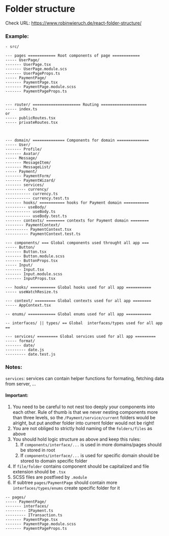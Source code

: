 # Folder structure

Check URL: https://www.robinwieruch.de/react-folder-structure/

### Example:

```
- src/

--- pages ============ Root components of page ============
----- UserPage/
------- UserPage.tsx
------- UserPage.module.scs
------- UserPageProps.ts
----- PaymentPage/
------- PaymentPage.tsx
------- PaymentPage.module.scss
------- PaymentPageProps.ts


--- router/ ===================== Routing ====================
----- index.ts
or
----- publicRoutes.tsx
----- privateRoutes.tsx



--- domain/ ============== Components for domain ==============
----- User/
------- Profile/
------- Avatar/
----- Message/
------- MessageItem/
------- MessageList/
----- Payment/
------- PaymentForm/
------- PaymentWizard/
------- services/
--------- currency/
----------- currency.ts
----------- currency.test.ts
------- hooks/ =========== hooks for Payment domain ===========
--------- useBody/
----------- useBody.ts
----------- useBody.test.ts
------- contexts/ ======== contexts for Payment domain ========
-------- PaymentContext/
---------- PaymentContext.tsx
---------- PaymentContext.test.ts

--- components/ === Global components used throught all app ===
----- Button/
------- Button.tsx
------- Button.module.scss
------- ButtonProps.tsx
----- Input/
------- Input.tsx
------- Input.module.scss
------- InputProps.tsx

--- hooks/ =========== Global hooks used for all app ===========
----- useWatchResize.ts

--- context/ ========= Global contexts used for all app ========
----- AppContext.tsx

-- enums/ ============ Global enums used for all app ===========

-- interfaces/ || types/ == Global  interfaces/types used for all app ==

--- services/ ========= Global services used for all app =========
----- format/
------- date/
--------- date.js
--------- date.test.js
```

### Notes:

`services`: services can contain helper functions for formating, fetching data from server, ...

#### Important:

1. You need to be careful to not nest too deeply your components into each other. Rule of thumb is that we never nesting
   components more than three levels, so the `/Payment/service/current` folders would be alright, but put another folder
   into current folder would not be right!
2. You are not obliged to strictly hold naming of the `folders/files` as above
3. You should hold logic structure as above and keep this rules:
    1. If `components/interface/...` is used in more domains/pages should be stored in root
    2. If `components/interface/...` is used for specific domain should be stored to domain specific folder
4. If `file/folder` contains component should be capitalized and file extension should be `.tsx`
5. SCSS files are postfixed by `.module`
6. If subtree `pages/PaymentPage` should contain more `interfaces/types/enums` create specific folder for it
```
-- pages/
----- PaymentPage/
------- interfaces/
--------- IPayment.ts
--------- ITransaction.ts 
------- PaymentPage.tsx
------- PaymentPage.module.scss
------- PaymentPageProps.ts
```




